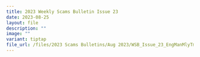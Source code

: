 ```yaml
---
title: 2023 Weekly Scams Bulletin Issue 23
date: 2023-08-25
layout: file
description: ""
image: ""
variant: tiptap
file_url: /files/2023 Scams Bulletins/Aug 2023/WSB_Issue_23_EngManMlyTml.pdf
---
```

